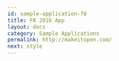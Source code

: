```yaml
---
id: sample-application-f8
title: F8 2016 App
layout: docs
category: Sample Applications
permalink: http://makeitopen.com/
next: style
---
```

